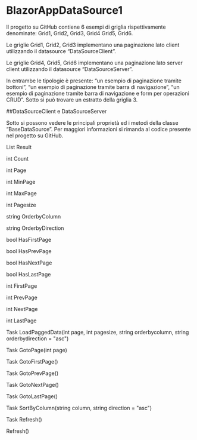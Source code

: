 # BlazorAppDataSource1

Il progetto su GitHub contiene 6 esempi di griglia rispettivamente denominate: Grid1, Grid2, Grid3, Grid4 Grid5, Grid6.
 
Le griglie Grid1, Grid2, Grid3 implementano una paginazione lato client utilizzando il datasource “DataSourceClient”.
 
Le griglie Grid4, Grid5, Grid6 implementano una paginazione lato server client utilizzando il datasource “DataSourceServer”.
 
In entrambe le tipologie è presente: “un esempio di paginazione tramite bottoni”, “un esempio di paginazione tramite barra di navigazione”,  “un esempio di paginazione tramite barra di navigazione e form per operazioni CRUD”. Sotto si può trovare un estratto della griglia 3.
 
##DataSourceClient e DataSourceServer
 
Sotto si possono vedere le principali proprietà ed i metodi della classe “BaseDataSource”. Per maggiori informazioni si rimanda al codice presente nel progetto su GitHub.
  
 List<TViewModel> Result 
 
 int Count 
 
 int Page
 
 int MinPage
 
 int MaxPage
 
 int Pagesize
 
 string OrderbyColumn
 
 string OrderbyDirection
 
 bool HasFirstPage
 
 bool HasPrevPage
 
 bool HasNextPage
 
 bool HasLastPage
 
 int FirstPage
 
 int PrevPage
 
 int NextPage
 
 int LastPage
 
 Task LoadPaggedData(int page, int pagesize, string orderbycolumn, string orderbydirection = "asc")
 
 Task<bool> GotoPage(int page)
 
 Task<bool> GotoFirstPage()
 
 Task<bool> GotoPrevPage()
 
 Task<bool> GotoNextPage()
 
 Task<bool> GotoLastPage()
 
 Task<bool> SortByColumn(string column, string direction = "asc") 
 
 Task<bool> Refresh()
 
 Refresh()
